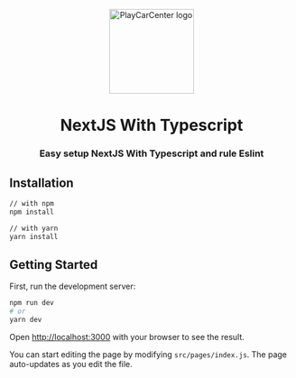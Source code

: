 <p align="center" style="text-align: center">
  <a href="https://playcarcenter.ndthang996.now.sh/" rel="noopener" target="_blank"><img width="150" src="./public/static/logo.png" alt="PlayCarCenter logo"></a>
</p>

<h1 align="center" style="text-align: center">NextJS With Typescript</h1>

<h3 align="center" style="text-align: center">

Easy setup NextJS With Typescript and rule Eslint

</h3>

## Installation

```sh
// with npm
npm install

// with yarn
yarn install
```

## Getting Started

First, run the development server:

```bash
npm run dev
# or
yarn dev
```

Open [http://localhost:3000](http://localhost:3000) with your browser to see the result.

You can start editing the page by modifying `src/pages/index.js`. The page auto-updates as you edit the file.
